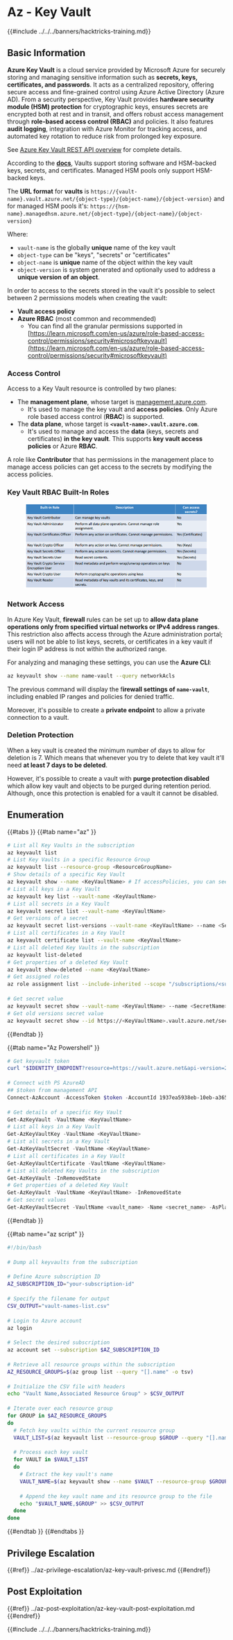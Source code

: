 # Az - Key Vault

{{#include ../../../banners/hacktricks-training.md}}

## Basic Information

**Azure Key Vault** is a cloud service provided by Microsoft Azure for securely storing and managing sensitive information such as **secrets, keys, certificates, and passwords**. It acts as a centralized repository, offering secure access and fine-grained control using Azure Active Directory (Azure AD). From a security perspective, Key Vault provides **hardware security module (HSM) protection** for cryptographic keys, ensures secrets are encrypted both at rest and in transit, and offers robust access management through **role-based access control (RBAC)** and policies. It also features **audit logging**, integration with Azure Monitor for tracking access, and automated key rotation to reduce risk from prolonged key exposure.

See [Azure Key Vault REST API overview](https://learn.microsoft.com/en-us/azure/key-vault/general/about-keys-secrets-certificates) for complete details.

According to the [**docs**](https://learn.microsoft.com/en-us/azure/key-vault/general/basic-concepts), Vaults support storing software and HSM-backed keys, secrets, and certificates. Managed HSM pools only support HSM-backed keys.

The **URL format** for **vaults** is `https://{vault-name}.vault.azure.net/{object-type}/{object-name}/{object-version}` and for managed HSM pools it's: `https://{hsm-name}.managedhsm.azure.net/{object-type}/{object-name}/{object-version}`

Where:

- `vault-name` is the globally **unique** name of the key vault
- `object-type` can be "keys", "secrets" or "certificates"
- `object-name` is **unique** name of the object within the key vault
- `object-version` is system generated and optionally used to address a **unique version of an object**.

In order to access to the secrets stored in the vault it's possible to select between 2 permissions models when creating the vault:

- **Vault access policy**
- **Azure RBAC** (most common and recommended)
  - You can find all the granular permissions supported in [https://learn.microsoft.com/en-us/azure/role-based-access-control/permissions/security#microsoftkeyvault](https://learn.microsoft.com/en-us/azure/role-based-access-control/permissions/security#microsoftkeyvault)

### Access Control <a href="#access-control" id="access-control"></a>

Access to a Key Vault resource is controlled by two planes:

- The **management plane**, whose target is [management.azure.com](http://management.azure.com/).
  - It's used to manage the key vault and **access policies**. Only Azure role based access control (**RBAC**) is supported.
- The **data plane**, whose target is **`<vault-name>.vault.azure.com`**.
  - It's used to manage and access the **data** (keys, secrets and certificates) **in the key vault**. This supports **key vault access policies** or Azure **RBAC**.

A role like **Contributor** that has permissions in the management place to manage access policies can get access to the secrets by modifying the access policies.

### Key Vault RBAC Built-In Roles <a href="#rbac-built-in-roles" id="rbac-built-in-roles"></a>

<figure><img src="../../../images/image (27).png" alt=""><figcaption></figcaption></figure>

### Network Access

In Azure Key Vault, **firewall** rules can be set up to **allow data plane operations only from specified virtual networks or IPv4 address ranges**. This restriction also affects access through the Azure administration portal; users will not be able to list keys, secrets, or certificates in a key vault if their login IP address is not within the authorized range.

For analyzing and managing these settings, you can use the **Azure CLI**:

```bash
az keyvault show --name name-vault --query networkAcls
```

The previous command will display the f**irewall settings of `name-vault`**, including enabled IP ranges and policies for denied traffic.

Moreover, it's possible to create a **private endpoint** to allow a private connection to a vault.

### Deletion Protection

When a key vault is created the minimum number of days to allow for deletion is 7. Which means that whenever you try to delete that key vault it'll need **at least 7 days to be deleted**.

However, it's possible to create a vault with **purge protection disabled** which allow key vault and objects to be purged during retention period. Although, once this protection is enabled for a vault it cannot be disabled.

## Enumeration

{{#tabs }}
{{#tab name="az" }}

```bash
# List all Key Vaults in the subscription
az keyvault list
# List Key Vaults in a specific Resource Group
az keyvault list --resource-group <ResourceGroupName>
# Show details of a specific Key Vault
az keyvault show --name <KeyVaultName> # If accessPolicies, you can see them here
# List all keys in a Key Vault
az keyvault key list --vault-name <KeyVaultName>
# List all secrets in a Key Vault
az keyvault secret list --vault-name <KeyVaultName>
# Get versions of a secret
az keyvault secret list-versions --vault-name <KeyVaultName> --name <SecretName>
# List all certificates in a Key Vault
az keyvault certificate list --vault-name <KeyVaultName>
# List all deleted Key Vaults in the subscription
az keyvault list-deleted
# Get properties of a deleted Key Vault
az keyvault show-deleted --name <KeyVaultName>
# Get assigned roles
az role assignment list --include-inherited --scope "/subscriptions/<subscription-uuid>/resourceGroups/<resource-group>/providers/Microsoft.KeyVault/vaults/<vault-name>"

# Get secret value
az keyvault secret show --vault-name <KeyVaultName> --name <SecretName>
# Get old versions secret value
az keyvault secret show --id https://<KeyVaultName>.vault.azure.net/secrets/<KeyVaultName>/<idOldVersion>
```

{{#endtab }}

{{#tab name="Az Powershell" }}

```powershell
# Get keyvault token
curl "$IDENTITY_ENDPOINT?resource=https://vault.azure.net&api-version=2017-09-01" -H secret:$IDENTITY_HEADER

# Connect with PS AzureAD
## $token from management API
Connect-AzAccount -AccessToken $token -AccountId 1937ea5938eb-10eb-a365-10abede52387 -KeyVaultAccessToken $keyvaulttoken

# Get details of a specific Key Vault
Get-AzKeyVault -VaultName <KeyVaultName>
# List all keys in a Key Vault
Get-AzKeyVaultKey -VaultName <KeyVaultName>
# List all secrets in a Key Vault
Get-AzKeyVaultSecret -VaultName <KeyVaultName>
# List all certificates in a Key Vault
Get-AzKeyVaultCertificate -VaultName <KeyVaultName>
# List all deleted Key Vaults in the subscription
Get-AzKeyVault -InRemovedState
# Get properties of a deleted Key Vault
Get-AzKeyVault -VaultName <KeyVaultName> -InRemovedState
# Get secret values
Get-AzKeyVaultSecret -VaultName <vault_name> -Name <secret_name> -AsPlainText
```

{{#endtab }}

{{#tab name="az script" }}

```bash
#!/bin/bash

# Dump all keyvaults from the subscription

# Define Azure subscription ID
AZ_SUBSCRIPTION_ID="your-subscription-id"

# Specify the filename for output
CSV_OUTPUT="vault-names-list.csv"

# Login to Azure account
az login

# Select the desired subscription
az account set --subscription $AZ_SUBSCRIPTION_ID

# Retrieve all resource groups within the subscription
AZ_RESOURCE_GROUPS=$(az group list --query "[].name" -o tsv)

# Initialize the CSV file with headers
echo "Vault Name,Associated Resource Group" > $CSV_OUTPUT

# Iterate over each resource group
for GROUP in $AZ_RESOURCE_GROUPS
do
  # Fetch key vaults within the current resource group
  VAULT_LIST=$(az keyvault list --resource-group $GROUP --query "[].name" -o tsv)

  # Process each key vault
  for VAULT in $VAULT_LIST
  do
    # Extract the key vault's name
    VAULT_NAME=$(az keyvault show --name $VAULT --resource-group $GROUP --query "name" -o tsv)

    # Append the key vault name and its resource group to the file
    echo "$VAULT_NAME,$GROUP" >> $CSV_OUTPUT
  done
done
```

{{#endtab }}
{{#endtabs }}

## Privilege Escalation

{{#ref}}
../az-privilege-escalation/az-key-vault-privesc.md
{{#endref}}

## Post Exploitation

{{#ref}}
../az-post-exploitation/az-key-vault-post-exploitation.md
{{#endref}}

{{#include ../../../banners/hacktricks-training.md}}




